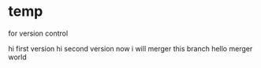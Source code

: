 # temp

for version control

hi first version
hi second version
now i will merger this branch
hello merger world
